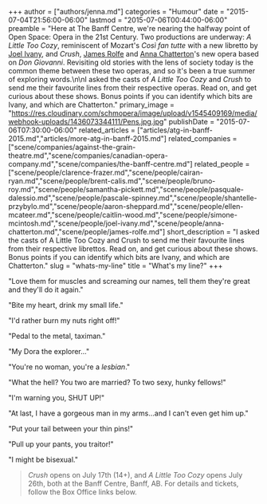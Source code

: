 +++
author = ["authors/jenna.md"]
categories = "Humour"
date = "2015-07-04T21:56:00-06:00"
lastmod = "2015-07-06T00:44:00-06:00"
preamble = "Here at The Banff Centre, we're nearing the halfway point of Open Space: Opera in the 21st Century. Two productions are underway: *A Little Too Cozy*, reminiscent of Mozart's *Così fan tutte* with a new libretto by [Joel Ivany](/scene/people/joel-ivany/), and *Crush*, [James Rolfe](/scene/people/james-rolfe/) and [Anna Chatterton](/scene/people/anna-chatterton/)'s new opera based on *Don Giovanni*. Revisiting old stories with the lens of society today is the common theme between these two operas, and so it's been a true summer of exploring words.\n\nI asked the casts of *A Little Too Cozy* and *Crush* to send me their favourite lines from their respective operas. Read on, and get curious about these shows. Bonus points if you can identify which bits are Ivany, and which are Chatterton."
primary_image = "https://res.cloudinary.com/schmopera/image/upload/v1545409169/media/webhook-uploads/1436073344111/Pens.jpg.jpg"
publishDate = "2015-07-06T07:30:00-06:00"
related_articles = ["articles/atg-in-banff-2015.md","articles/more-atg-in-banff-2015.md"]
related_companies = ["scene/companies/against-the-grain-theatre.md","scene/companies/canadian-opera-company.md","scene/companies/the-banff-centre.md"]
related_people = ["scene/people/clarence-frazer.md","scene/people/cairan-ryan.md","scene/people/brent-calis.md","scene/people/bruno-roy.md","scene/people/samantha-pickett.md","scene/people/pasquale-dalessio.md","scene/people/pascale-spinney.md","scene/people/shantelle-przybylo.md","scene/people/aaron-sheppard.md","scene/people/ellen-mcateer.md","scene/people/caitlin-wood.md","scene/people/simone-mcintosh.md","scene/people/joel-ivany.md","scene/people/anna-chatterton.md","scene/people/james-rolfe.md"]
short_description = "I asked the casts of A Little Too Cozy and Crush to send me their favourite lines from their respective librettos. Read on, and get curious about these shows. Bonus points if you can identify which bits are Ivany, and which are Chatterton."
slug = "whats-my-line"
title = "What&#039;s my line?"
+++

"Love them for muscles and screaming our names, tell them they're great and they'll do it again." 

"Bite my heart, drink my small life." 

"I'd rather burn my nuts right off!" 

"Pedal to the metal, taximan." 

"My Dora the explorer..." 

"You're no woman, you're a *lesbian*." 

"What the hell? You two are married? To two sexy, hunky fellows!" 

"I'm warning you, SHUT UP!"

"At last, I have a gorgeous man in my arms...and I can't even get him up."

"Put your tail between your thin pins!" 

"Pull up your pants, you traitor!" 

"I might be bisexual."

> *Crush* opens on July 17th (14+), and *A Little Too Cozy* opens July 26th, both at the Banff Centre, Banff, AB. For details and tickets, follow the Box Office links below.

